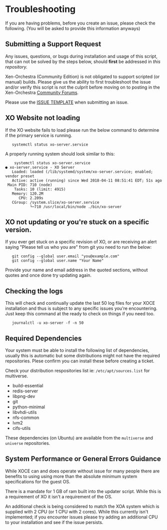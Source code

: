 # Troubleshooting

If you are having problems, before you create an issue, please check the following. (You will be asked to provide this information anyways)

## Submitting a Support Request

Any issues, questions, or bugs during installation and usage of this script, that can not be solved by the steps below, should **first** be addressed in *this repository.* 

Xen-Orchestra (Community Edition) is not obligated to support scripted (or manual) builds. Please give us the ability to first troubleshoot the issue and/or verify this script is not the culprit before moving on to posting in the Xen-Orchestra [Community Forums](https://xen-orchestra.com/forum/).

Please use the [ISSUE TEMPLATE](https://github.com/Jarli01/xenorchestra_updater/issues/new) when submitting an issue.

## XO Website not loading

If the XO website fails to load please run the below command to determine if the primary service is running. 

       systemctl status xo-server.service
       
 A properly running system should look similar to this:
  
       	systemctl status xo-server.service
	● xo-server.service - XO Server
	   Loaded: loaded (/lib/systemd/system/xo-server.service; enabled; vendor preset
	   Active: active (running) since Wed 2018-04-11 08:51:41 EDT; 51s ago
	 Main PID: 710 (node)
		Tasks: 10 (limit: 4915)
	   Memory: 120.2M
		  CPU: 2.209s
	   CGroup: /system.slice/xo-server.service
			   └─710 /usr/local/bin/node ./bin/xo-server
       
## XO not updating or you're stuck on a specific version.     
       
If you ever get stuck on a specific revision of XO, or are receiving an alert saying "Please tell us who you are" from git you need to run the below:

       git config --global user.email "you@example.com"
       git config --global user.name "Your Name"
      
Provide your name and email address in the quoted sections, without quotes and once done try updating again. 

## Checking the logs

This will check and continually update the last 50 log files for your XOCE installation and thus is subject to any specific issues you're encountering. Just keep this command at the ready to check on things if you need too. 

       journalctl -u xo-server -f -n 50

## Required Dependencies 

Your system must be able to install the following list of dependencies, usually this is automatic but some distributions might not have the required repositories. Plese confirm you can install these before creating a ticket. 

Check your distribution respositories list ie: ```/etc/apt/sources.list``` for multiverse. 

* build-essential 
* redis-server 
* libpng-dev 
* git 
* python-minimal 
* libvhdi-utils 
* nfs-common
* lvm2
* cifs-utils

These dependencies (on Ubuntu) are available from the ```multiverse``` and ```universe``` repositories. 

## System Performance or General Errors Guidance

While XOCE can and does operate without issue for many people there are benefits to using using more than the absolute minimum system specifications for the guest OS. 

There is a mandate for 1 GB of ram built into the updater script. While this is a requirement of XO it isn't a requirement of the OS. 

An additional check is being considered to match the XOA system which is supplied with 2 CPU (or 1 CPU with 2 cores). While this currently isn't implemented; if you encounter issues please try adding an additional CPU to your installation and see if the issue persists. 
